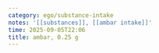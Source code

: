```yaml
---
category: ego/substance-intake
notes: '[[substances]], [[ambar intake]]'
time: 2025-09-05T22:06
title: ambar, 0.25 g
---
```

